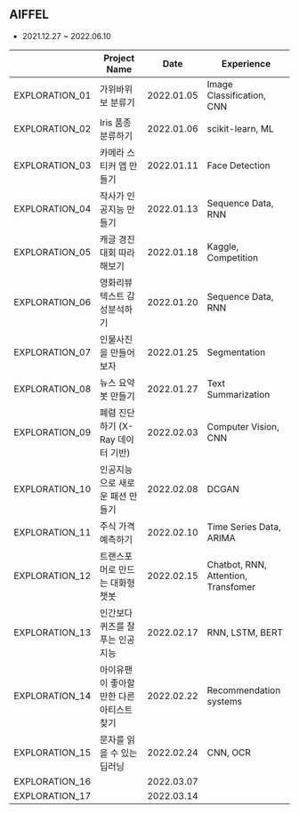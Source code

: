 ## AIFFEL
- 2021.12.27 ~ 2022.06.10


|                | Project Name                              | Date       | Experience                          |
| -------------- | ----------------------------------------- | ---------- | ----------------------------------- |
| EXPLORATION_01 | 가위바위보 분류기                         | 2022.01.05 | Image Classification, CNN           |
| EXPLORATION_02 | Iris 품종 분류하기                        | 2022.01.06 | scikit-learn,  ML                   |
| EXPLORATION_03 | 카메라 스티커 앱 만들기                   | 2022.01.11 | Face Detection                      |
| EXPLORATION_04 | 작사가 인공지능 만들기                    | 2022.01.13 | Sequence Data, RNN                  |
| EXPLORATION_05 | 캐글 경진대회 따라해보기                  | 2022.01.18 | Kaggle, Competition                 |
| EXPLORATION_06 | 영화리뷰 텍스트 감성분석하기              | 2022.01.20 | Sequence Data, RNN                  |
| EXPLORATION_07 | 인물사진을 만들어 보자                    | 2022.01.25 | Segmentation                        |
| EXPLORATION_08 | 뉴스 요약봇 만들기                        | 2022.01.27 | Text Summarization                  |
| EXPLORATION_09 | 폐렴 진단하기 (X-Ray 데이터 기반)         | 2022.02.03 | Computer Vision, CNN                |
| EXPLORATION_10 | 인공지능으로 새로운 패션 만들기           | 2022.02.08 | DCGAN                               |
| EXPLORATION_11 | 주식 가격 예측하기                        | 2022.02.10 | Time Series Data, ARIMA             |
| EXPLORATION_12 | 트랜스포머로 만드는 대화형 챗봇           | 2022.02.15 | Chatbot, RNN, Attention, Transfomer |
| EXPLORATION_13 | 인간보다 퀴즈를 잘푸는 인공지능           | 2022.02.17 | RNN, LSTM, BERT                     |
| EXPLORATION_14 | 아이유팬이 좋아할 만한 다른 아티스트 찾기 | 2022.02.22 | Recommendation systems              |
| EXPLORATION_15 | 문자를 읽을 수 있는 딥러닝                | 2022.02.24 | CNN, OCR                            |
| EXPLORATION_16 |                                           | 2022.03.07 |                                     |
| EXPLORATION_17 |                                           | 2022.03.14 |                                     |
